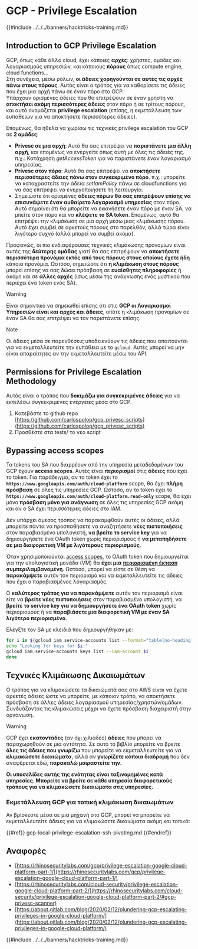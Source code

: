 # GCP - Privilege Escalation

{{#include ../../../banners/hacktricks-training.md}}

## Introduction to GCP Privilege Escalation <a href="#introduction-to-gcp-privilege-escalation" id="introduction-to-gcp-privilege-escalation"></a>

GCP, όπως κάθε άλλο cloud, έχει κάποιες **αρχές**: χρήστες, ομάδες και λογαριασμούς υπηρεσιών, και κάποιους **πόρους** όπως compute engine, cloud functions…\
Στη συνέχεια, μέσω ρόλων, **οι άδειες χορηγούνται σε αυτές τις αρχές πάνω στους πόρους**. Αυτός είναι ο τρόπος για να καθορίσετε τις άδειες που έχει μια αρχή πάνω σε έναν πόρο στο GCP.\
Υπάρχουν ορισμένες άδειες που θα επιτρέψουν σε έναν χρήστη να **αποκτήσει ακόμη περισσότερες άδειες** στον πόρο ή σε τρίτους πόρους, και αυτό ονομάζεται **privilege escalation** (επίσης, η εκμετάλλευση των ευπαθειών για να αποκτήσετε περισσότερες άδειες).

Επομένως, θα ήθελα να χωρίσω τις τεχνικές privilege escalation του GCP σε **2 ομάδες**:

- **Privesc σε μια αρχή**: Αυτό θα σας επιτρέψει να **παριστάνετε μια άλλη αρχή**, και επομένως να ενεργείτε όπως αυτή με όλες τις άδειές της. π.χ.: Κατάχρηση _getAccessToken_ για να παριστάνετε έναν λογαριασμό υπηρεσίας.
- **Privesc στον πόρο**: Αυτό θα σας επιτρέψει να **αποκτήσετε περισσότερες άδειες πάνω στον συγκεκριμένο πόρο**. π.χ.: μπορείτε να καταχραστείτε την άδεια _setIamPolicy_ πάνω σε cloudfunctions για να σας επιτρέψει να ενεργοποιήσετε τη λειτουργία.
- Σημειώστε ότι ορισμένες **άδειες πόρων θα σας επιτρέψουν επίσης να επισυνάψετε έναν αυθαίρετο λογαριασμό υπηρεσίας** στον πόρο. Αυτό σημαίνει ότι θα μπορείτε να εκκινήσετε έναν πόρο με έναν SA, να μπείτε στον πόρο και να **κλέψετε το SA token**. Επομένως, αυτό θα επιτρέψει την κλιμάκωση σε μια αρχή μέσω μιας κλιμάκωσης πόρου. Αυτό έχει συμβεί σε αρκετούς πόρους στο παρελθόν, αλλά τώρα είναι λιγότερο συχνό (αλλά μπορεί να συμβεί ακόμα).

Προφανώς, οι πιο ενδιαφέρουσες τεχνικές κλιμάκωσης προνομίων είναι αυτές της **δεύτερης ομάδας** γιατί θα σας επιτρέψουν να **αποκτήσετε περισσότερα προνόμια εκτός από τους πόρους στους οποίους έχετε ήδη** κάποια προνόμια. Ωστόσο, σημειώστε ότι **η κλιμάκωση στους πόρους** μπορεί επίσης να σας δώσει πρόσβαση σε **ευαίσθητες πληροφορίες** ή ακόμη και σε **άλλες αρχές** (ίσως μέσω της ανάγνωσης ενός μυστικού που περιέχει ένα token ενός SA).

> [!WARNING]
> Είναι σημαντικό να σημειωθεί επίσης ότι στις **GCP οι Λογαριασμοί Υπηρεσιών είναι και αρχές και άδειες**, οπότε η κλιμάκωση προνομίων σε έναν SA θα σας επιτρέψει να τον παριστάνετε επίσης.

> [!NOTE]
> Οι άδειες μέσα σε παρενθέσεις υποδεικνύουν τις άδειες που απαιτούνται για να εκμεταλλευτείτε την ευπάθεια με το `gcloud`. Αυτές μπορεί να μην είναι απαραίτητες αν την εκμεταλλευτείτε μέσω του API.

## Permissions for Privilege Escalation Methodology

Αυτός είναι ο τρόπος που **δοκιμάζω για συγκεκριμένες άδειες** για να εκτελέσω συγκεκριμένες ενέργειες μέσα στο GCP.

1. Κατεβάστε το github repo [https://github.com/carlospolop/gcp_privesc_scripts](https://github.com/carlospolop/gcp_privesc_scripts)
2. Προσθέστε στα tests/ το νέο script

## Bypassing access scopes <a href="#bypassing-access-scopes" id="bypassing-access-scopes"></a>

Τα tokens του SA που διαρρέουν από την υπηρεσία μεταδεδομένων του GCP έχουν **access scopes**. Αυτές είναι **περιορισμοί** στις **άδειες** που έχει το token. Για παράδειγμα, αν το token έχει το **`https://www.googleapis.com/auth/cloud-platform`** scope, θα έχει **πλήρη πρόσβαση** σε όλες τις υπηρεσίες GCP. Ωστόσο, αν το token έχει το **`https://www.googleapis.com/auth/cloud-platform.read-only`** scope, θα έχει μόνο **πρόσβαση μόνο για ανάγνωση** σε όλες τις υπηρεσίες GCP ακόμη και αν ο SA έχει περισσότερες άδειες στο IAM.

Δεν υπάρχει άμεσος τρόπος να παρακαμφθούν αυτές οι άδειες, αλλά μπορείτε πάντα να προσπαθήσετε να αναζητήσετε **νέες πιστοποιήσεις** στον παραβιασμένο υπολογιστή, **να βρείτε το service key** για να δημιουργήσετε ένα OAuth token χωρίς περιορισμούς ή **να μεταπηδήσετε σε μια διαφορετική VM με λιγότερους περιορισμούς**.

Όταν χρησιμοποιούνται [access scopes](https://cloud.google.com/compute/docs/access/service-accounts#accesscopesiam), το OAuth token που δημιουργείται για την υπολογιστική μονάδα (VM) θα **έχει μια** [**περιορισμένη έκταση**](https://oauth.net/2/scope/) **συμπεριλαμβανομένη**. Ωστόσο, μπορεί να είστε σε θέση να **παρακάμψετε** αυτόν τον περιορισμό και να εκμεταλλευτείτε τις άδειες που έχει ο παραβιασμένος λογαριασμός.

Ο **καλύτερος τρόπος για να παρακάμψετε** αυτόν τον περιορισμό είναι είτε να **βρείτε νέες πιστοποιήσεις** στον παραβιασμένο υπολογιστή, να **βρείτε το service key για να δημιουργήσετε ένα OAuth token** χωρίς περιορισμούς ή να **παραβιάσετε μια διαφορετική VM με έναν SA λιγότερο περιορισμένο**.

Ελέγξτε τον SA με κλειδιά που δημιουργήθηκαν με:
```bash
for i in $(gcloud iam service-accounts list --format="table[no-heading](email)"); do
echo "Looking for keys for $i:"
gcloud iam service-accounts keys list --iam-account $i
done
```
## Τεχνικές Κλιμάκωσης Δικαιωμάτων

Ο τρόπος για να κλιμακώσετε τα δικαιώματά σας στο AWS είναι να έχετε αρκετές άδειες ώστε να μπορείτε, με κάποιον τρόπο, να αποκτήσετε πρόσβαση σε άλλες άδειες λογαριασμού υπηρεσίας/χρηστών/ομάδων. Συνδυάζοντας τις κλιμακώσεις μέχρι να έχετε πρόσβαση διαχειριστή στην οργάνωση.

> [!WARNING]
> GCP έχει **εκατοντάδες** (αν όχι χιλιάδες) **άδειες** που μπορεί να παραχωρηθούν σε μια οντότητα. Σε αυτό το βιβλίο μπορείτε να βρείτε **όλες τις άδειες που γνωρίζω** που μπορείτε να εκμεταλλευτείτε για να **κλιμακώσετε δικαιώματα**, αλλά αν **γνωρίζετε κάποια διαδρομή** που δεν αναφέρεται εδώ, **παρακαλώ μοιραστείτε την**.

**Οι υποσελίδες αυτής της ενότητας είναι ταξινομημένες κατά υπηρεσίες. Μπορείτε να βρείτε σε κάθε υπηρεσία διαφορετικούς τρόπους για να κλιμακώσετε δικαιώματα στις υπηρεσίες.**

### Εκμετάλλευση GCP για τοπική κλιμάκωση δικαιωμάτων

Αν βρίσκεστε μέσα σε μια μηχανή στο GCP, μπορεί να μπορείτε να εκμεταλλευτείτε άδειες για να κλιμακώσετε δικαιώματα ακόμη και τοπικά:

{{#ref}}
gcp-local-privilege-escalation-ssh-pivoting.md
{{#endref}}

## Αναφορές

- [https://rhinosecuritylabs.com/gcp/privilege-escalation-google-cloud-platform-part-1/](https://rhinosecuritylabs.com/gcp/privilege-escalation-google-cloud-platform-part-1/)
- [https://rhinosecuritylabs.com/cloud-security/privilege-escalation-google-cloud-platform-part-2/](https://rhinosecuritylabs.com/cloud-security/privilege-escalation-google-cloud-platform-part-2/#gcp-privesc-scanner)
- [https://about.gitlab.com/blog/2020/02/12/plundering-gcp-escalating-privileges-in-google-cloud-platform/](https://about.gitlab.com/blog/2020/02/12/plundering-gcp-escalating-privileges-in-google-cloud-platform/)

{{#include ../../../banners/hacktricks-training.md}}
